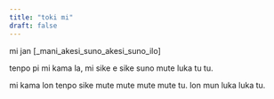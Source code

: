 ```yaml
---
title: "toki mi"
draft: false
---
```


mi jan [_mani_akesi_suno_akesi_suno_ilo]

tenpo pi mi kama la, mi sike e sike suno mute luka tu tu.

mi kama lon tenpo sike mute mute mute mute tu. lon mun luka luka tu.

